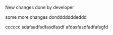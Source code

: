 New changes done by developer

some more changes dondddddddeddd


cccccc
sdafsadfsdfasdfasdf
afdasfasdfadfafsgfd
